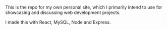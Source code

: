 This is the repo for my own personal site, which I primarily intend to use for showcasing and discussing web development projects.

I made this with React, MySQL, Node and Express.